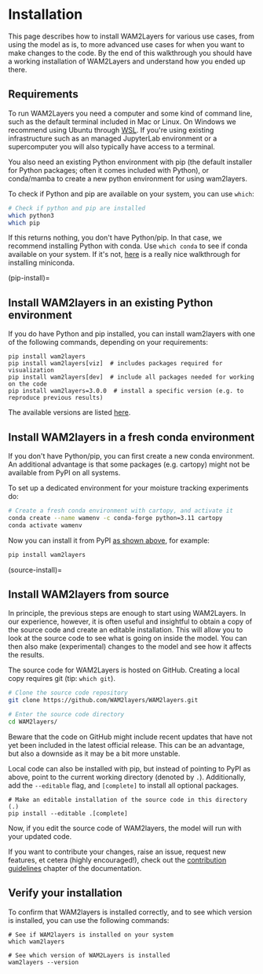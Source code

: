 # Installation

This page describes how to install WAM2Layers for various use cases, from using
the model as is, to more advanced use cases for when you want to make changes to
the code. By the end of this walkthrough you should have a working installation
of WAM2Layers and understand how you ended up there.

## Requirements

To run WAM2Layers you need a computer and some kind of command line, such as the
default terminal included in Mac or Linux. On Windows we recommend using Ubuntu
through [WSL](https://learn.microsoft.com/en-us/windows/wsl/install). If you're
using existing infrastructure such as an managed JupyterLab environment or a
supercomputer you will also typically have access to a terminal.

You also need an existing Python environment with pip (the default installer for
Python packages; often it comes included with Python), or conda/mamba to create
a new python environment for using wam2layers.

To check if Python and pip are available on your system, you can
use `which`:

```sh
# Check if python and pip are installed
which python3
which pip
```

If this returns nothing, you don't have Python/pip. In that case, we recommend
installing Python with conda. Use `which conda` to see if conda available on
your system. If it's not,
[here](https://docs.anaconda.com/free/miniconda/index.html) is a really nice
walkthrough for installing miniconda.

(pip-install)=
## Install WAM2layers in an existing Python environment

If you do have Python and pip installed, you can install wam2layers with one of the
following commands, depending on your requirements:

```
pip install wam2layers
pip install wam2layers[viz]  # includes packages required for visualization
pip install wam2layers[dev]  # include all packages needed for working on the code
pip install wam2layers=3.0.0  # install a specific version (e.g. to reproduce previous results)
```

The available versions are listed
[here](https://pypi.org/project/wam2layers/#history).

## Install WAM2layers in a fresh conda environment

If you don't have Python/pip, you can first create a new conda environment. An
additional advantage is that some packages (e.g. cartopy) might not be available
from PyPI on all systems.

To set up a dedicated environment for your moisture tracking experiments do:

```sh
# Create a fresh conda environment with cartopy, and activate it
conda create --name wamenv -c conda-forge python=3.11 cartopy
conda activate wamenv
```

Now you can install it from PyPI [as shown above](pip-install), for example:
```sh
pip install wam2layers
```

(source-install)=
## Install WAM2layers from source
In principle, the previous steps are enough to start using WAM2Layers. In our
experience, however, it is often useful and insightful to obtain a copy of the
source code and create an editable installation. This will allow you to look at
the source code to see what is going on inside the model. You can then also make
(experimental) changes to the model and see how it affects the results.

The source code for WAM2Layers is hosted on GitHub. Creating a local copy
requires git (tip: `which git`).

```sh
# Clone the source code repository
git clone https://github.com/WAM2layers/WAM2layers.git

# Enter the source code directory
cd WAM2layers/
```

Beware that the code on GitHub might include recent updates that have
not yet been included in the latest official release. This can be an advantage,
but also a downside as it may be a bit more unstable.

Local code can also be installed with pip, but instead of pointing to PyPI as
above, point to the current working directory (denoted by `.`). Additionally,
add the `--editable` flag, and `[complete]` to install all optional packages.

```
# Make an editable installation of the source code in this directory (.)
pip install --editable .[complete]
```

Now, if you edit the source code of WAM2layers, the model will run with your
updated code.

If you want to contribute your changes, raise an issue, request new features, et
cetera (highly encouraged!), check out the [contribution guidelines](../develop)
chapter of the documentation.

## Verify your installation

To confirm that WAM2layers is installed correctly, and to see which version is
installed, you can use the following commands:

```
# See if WAM2layers is installed on your system
which wam2layers

# See which version of WAM2Layers is installed
wam2layers --version
```

